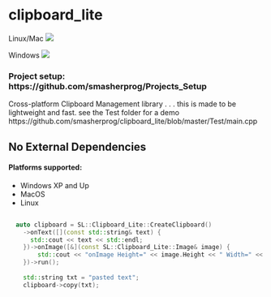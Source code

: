# clipboard_lite
<p>Linux/Mac <img src="https://travis-ci.org/smasherprog/clipboard_lite.svg?branch=master" /></p>
<p>Windows <img src="https://ci.appveyor.com/api/projects/status/pmm5snxdiv5pm0uy"/><p>
<h3>Project setup: https://github.com/smasherprog/Projects_Setup</h3>
<p>Cross-platform Clipboard Management library . . . this is made to be lightweight and fast.
see the Test folder for a demo https://github.com/smasherprog/clipboard_lite/blob/master/Test/main.cpp</p>
<h2>No External Dependencies</h2>
<h4>Platforms supported:</h4>
<ul>
<li>Windows XP and Up</li>
<li>MacOS</li>
<li>Linux</li>
</ul>


```c++

  auto clipboard = SL::Clipboard_Lite::CreateClipboard()
    ->onText([](const std::string& text) {
      std::cout << text << std::endl;
    })->onImage([&](const SL::Clipboard_Lite::Image& image) {
        std::cout << "onImage Height=" << image.Height << " Width=" << image.Width << std::endl;
    })->run();
        
    std::string txt = "pasted text";
    clipboard->copy(txt);

```
